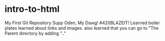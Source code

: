 # intro-to-html
My First Git Repository
Supp Oden, My Dawg! #420BLAZEIT!
Learned boiler plates
learned about links and images. also learned that you can go to "The Parent directory by adding ".."
